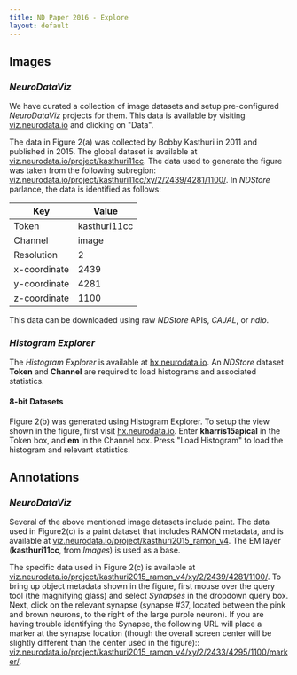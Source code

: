 ```yaml
---
title: ND Paper 2016 - Explore
layout: default
---
```


## Images

### *NeuroDataViz*

We have curated a collection of image datasets and setup pre-configured *NeuroDataViz* projects for them. This data is available by visiting [viz.neurodata.io](http://viz.neurodata.io) and clicking on "Data".

The data in Figure 2(a) was collected by Bobby Kasthuri in 2011 and published in 2015. The global dataset is available at [viz.neurodata.io/project/kasthuri11cc](http://viz.neurodata.io/project/kasthuri11cc). The data used to generate the figure was taken from the following subregion: [viz.neurodata.io/project/kasthuri11cc/xy/2/2439/4281/1100/](http://viz.neurodata.io/project/kasthuri11cc/xy/2/2439/4281/1100/). In *NDStore* parlance, the data is identified as follows:

| Key | Value |
| ------ | ------------ |
| Token | kasthuri11cc |
| Channel | image |
| Resolution | 2 |
| x-coordinate | 2439 |
| y-coordinate | 4281 |
| z-coordinate | 1100 |

This data can be downloaded using raw *NDStore* APIs, *CAJAL*, or *ndio*.

### *Histogram Explorer*

The *Histogram Explorer* is available at [hx.neurodata.io](http://hx.neurodata.io). An *NDStore* dataset **Token** and **Channel** are required to load histograms and associated statistics.

#### 8-bit Datasets

Figure 2(b) was generated using Histogram Explorer. To setup the view shown in the figure, first visit [hx.neurodata.io](http://hx.neurodata.io). Enter **kharris15apical** in the Token box, and **em** in the Channel box. Press "Load Histogram" to load the histogram and relevant statistics.

## Annotations

### *NeuroDataViz*

Several of the above mentioned image datasets include paint. The data used in Figure2(c) is a paint dataset that includes RAMON metadata, and is available at [viz.neurodata.io/project/kasthuri2015_ramon_v4](http://viz.neurodata.io/project/kasthuri2015_ramon_v4). The EM layer (**kasthuri11cc**, from *Images*) is used as a base.

The specific data used in Figure 2(c) is available at [viz.neurodata.io/project/kasthuri2015_ramon_v4/xy/2/2439/4281/1100/](http://viz.neurodata.io/project/kasthuri2015_ramon_v4/xy/2/2439/4281/1100/). To bring up object metadata shown in the figure, first mouse over the query tool (the magnifying glass) and select *Synapses* in the dropdown query box. Next, click on the relevant synapse (synapse #37, located between the pink and brown neurons, to the right of the large purple neuron). If you are having trouble identifying the Synapse, the following URL will place a marker at the synapse location (though the overall screen center will be slightly different than the center used in the figure):: [viz.neurodata.io/project/kasthuri2015_ramon_v4/xy/2/2433/4295/1100/marker/](http://viz.neurodata.io/project/kasthuri2015_ramon_v4/xy/2/2433/4295/1100/marker/).
